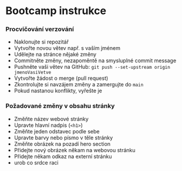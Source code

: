 # Bootcamp instrukce

### Procvičování verzování
- Naklonujte si repozitář
- Vytvořte novou větev např. s vaším jménem
- Udělejte na stránce nějaké změny
- Commitněte změny, nezapoměntě na smysluplné commit message
- Pushněte vaši větev na GitHub: `git push --set-upstream origin jmenoVasiVetve`
- Vytvořte žádost o merge (pull request)
- Zkontrolujte si navzájem změny a zamergujte do `main`
- Pokud nastanou konflikty, vyřešte je

### Požadované změny v obsahu stránky 
- Změňte název webové stránky
- Upravte hlavní nadpis (`<h1>`)
- Změňte jeden odstavec podle sebe
- Upravte barvy nebo písmo v těle stránky
- Změňte obrázek na pozadí hero section
- Přidejte nový obrázek někam na webovou stránku
- Přidejte někam odkaz na externí stránku
- urob co srdce raci
